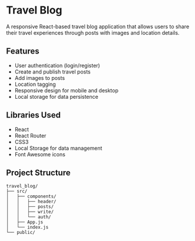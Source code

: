 # Travel Blog

A responsive React-based travel blog application that allows users to share their travel experiences through posts with images and location details.

## Features

- User authentication (login/register)
- Create and publish travel posts
- Add images to posts
- Location tagging
- Responsive design for mobile and desktop
- Local storage for data persistence

## Libraries Used

- React
- React Router
- CSS3
- Local Storage for data management
- Font Awesome icons

## Project Structure

```
travel_blog/
├── src/
│   ├── components/
│   │   ├── header/
│   │   ├── posts/
│   │   ├── write/
│   │   └── auth/
│   ├── App.js
│   └── index.js
└── public/
```
